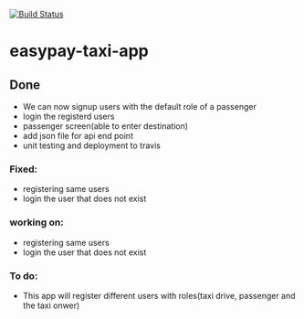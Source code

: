[![Build Status](https://app.travis-ci.com/amandam2017/easypay-taxi-app.svg?branch=main)](https://app.travis-ci.com/amandam2017/easypay-taxi-app)
# easypay-taxi-app

## Done
- We can now signup users with the default role of a passenger
- login the registerd users
- passenger screen(able to enter destination)
- add json file for api end point
- unit testing and deployment to travis

### Fixed:
- registering same users
- login the user that does not exist

### working on:
- registering same users
- login the user that does not exist

### To do:
- This app will register different users with roles(taxi drive, passenger and the taxi onwer)